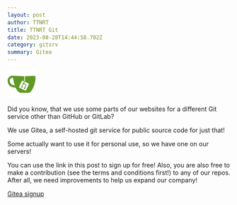 ```yaml
---
layout: post
author: TTNRT
title: TTNRT Git
date: 2023-08-28T14:44:58.702Z
category: gitsrv
summary: Gitea
---
```

<img src="/images/gitea.png" width="64px">

D﻿id you know, that we use some parts of our websites for a different Git service other than GitHub or GitLab?

W﻿e use Gitea, a self-hosted git service for public source code for just that!

S﻿ome actually want to use it for personal use, so we have one on our servers!

Y﻿ou can use the link in this post to sign up for free! Also, you are also free to make a contribution (see the terms and conditions first!) to any of our repos. After all, we need improvements to help us expand our company!

[﻿Gitea signup](https://git.ttnrtsite.me/user/sign_up)
